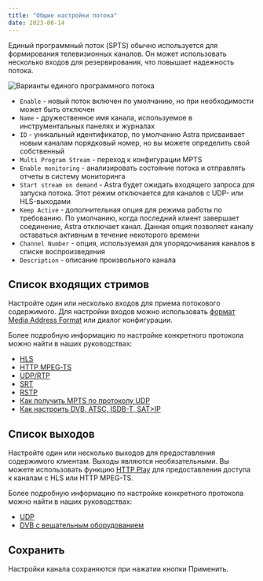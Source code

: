 ```yaml
---
title: "Общие настройки потока"
date: 2023-08-14
---
```


Единый программный поток (SPTS) обычно используется для формирования телевизионных каналов. Он может использовать несколько входов для резервирования, что повышает надежность потока.

![Варианты единого программного потока](https://cdn.cesbo.com/help/astra/admin-guide/stream/general.png)

- `Enable` - новый поток включен по умолчанию, но при необходимости может быть отключен
- `Name` - дружественное имя канала, используемое в инструментальных панелях и журналах
- `ID` - уникальный идентификатор, по умолчанию Astra присваивает новым каналам порядковый номер, но вы можете определить свой собственный
- `Multi Program Stream` - переход к конфигурации MPTS
- `Enable monitoring` - анализировать состояние потока и отправлять отчеты в систему мониторинга
- `Start stream on demand` - Astra будет ожидать входящего запроса для запуска потока. Этот режим отключается для каналов с UDP- или HLS-выходами
- `Keep Active` - дополнительная опция для режима работы по требованию. По умолчанию, когда последний клиент завершает соединение, Astra отключает канал. Данная опция позволяет каналу оставаться активным в течение некоторого времени
- `Channel Number` - опция, используемая для упорядочивания каналов в списке воспроизведения
- `Description` - описание произвольного канала

## Список входящих стримов[](https://help.cesbo.com/astra/admin-guide/stream/general#input-list)

Настройте один или несколько входов для приема потокового содержимого. Для настройки входов можно использовать [формат Media Address Format](https://help.cesbo.com/astra/receiving/general/address-format) или диалог конфигурации.

Более подробную информацию по настройке конкретного протокола можно найти в наших руководствах:

- [HLS](https://help.cesbo.com/astra/receiving/ip/hls)
- [HTTP MPEG-TS](https://help.cesbo.com/astra/receiving/ip/http)
- [UDP/RTP](https://help.cesbo.com/astra/receiving/ip/udp)
- [SRT](https://help.cesbo.com/astra/receiving/ip/srt)
- [RSTP](https://help.cesbo.com/astra/receiving/ip/rtsp)
- [Как получить MPTS по протоколу UDP](https://help.cesbo.com/astra/receiving/ip/mpts-via-udp)
- [Как настроить DVB, ATSC, ISDB-T, SAT>IP](https://help.cesbo.com/astra/receiving/dvb)

## Список выходов[](https://help.cesbo.com/astra/admin-guide/stream/general#output-list)

Настройте один или несколько выходов для предоставления содержимого клиентам. Выходы являются необязательными. Вы можете использовать функцию [HTTP Play](https://help.cesbo.com/astra/delivery/http-hls/http-play) для предоставления доступа к каналам с HLS или HTTP MPEG-TS.

Более подробную информацию по настройке конкретного протокола можно найти в наших руководствах:

- [UDP](https://help.cesbo.com/astra/delivery/broadcasting/udp)
- [DVB с вещательным оборудованием](https://help.cesbo.com/astra/delivery/hardware)

## Сохранить[](https://help.cesbo.com/astra/admin-guide/stream/general#save)

Настройки канала сохраняются при нажатии кнопки Применить.
